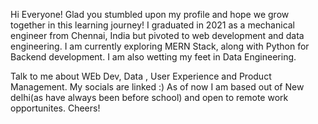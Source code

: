 Hi Everyone!
Glad you stumbled upon my profile and hope we grow together in this learning journey!
I graduated in 2021 as a mechanical engineer from Chennai, India but pivoted to web development and data engineering. 
I am currently exploring MERN Stack, along with Python for Backend development. I am also wetting my feet in Data Engineering.

Talk to me about WEb Dev, Data , User Experience and Product Management. My socials are linked :)
As of now I am based out of New delhi(as have always been before school) and open to remote work opportunites.
Cheers!



